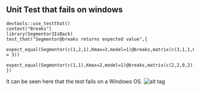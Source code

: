 ## Unit Test that fails on windows
```{r, message=false}
devtools::use_testthat()
context("Breaks")
library(Segmentor3IsBack)
test_that("Segmentor@breaks returns expected value",{
  expect_equal(Segmentor(c(1,2,1),Kmax=3,model=1)@breaks,matrix(c(3,1,1,0,3,2,0,0,3),nrow = 3))
  expect_equal(Segmentor(c(1,1),Kmax=2,model=1)@breaks,matrix(c(2,2,0,2),nrow=2))
})
```

It can be seen here that the test fails on a Windows OS.
![alt tag](https://user-images.githubusercontent.com/37847118/51755869-a804d780-20e5-11e9-9078-c861b6cc28a7.PNG)

